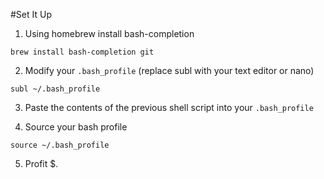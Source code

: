 #Set It Up

1) Using homebrew install bash-completion

```shell
brew install bash-completion git
```

2) Modify your `.bash_profile` (replace subl with your text editor or nano)

```shell
subl ~/.bash_profile
```

3) Paste the contents of the previous shell script into your `.bash_profile`

4) Source your bash profile

```shell
source ~/.bash_profile
```

5) Profit $.
